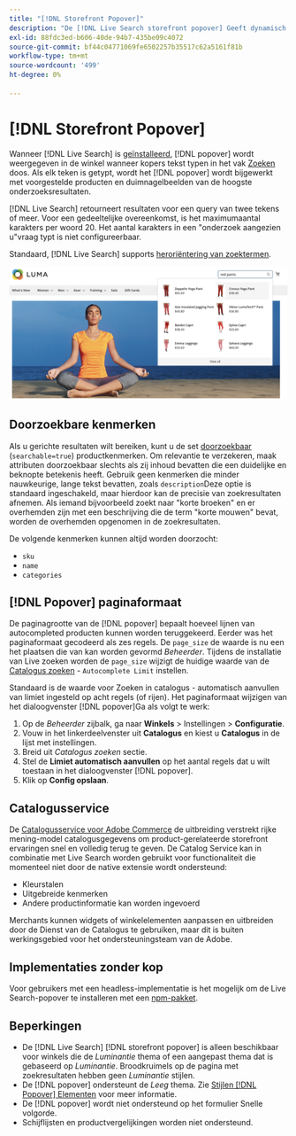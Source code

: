 ```yaml
---
title: "[!DNL Storefront Popover]"
description: "De [!DNL Live Search storefront popover] Geeft dynamisch voorgestelde producten en miniaturen."
exl-id: 88fdc3ed-b606-40de-94b7-435be09c4072
source-git-commit: bf44c04771069fe6502257b35517c62a5161f81b
workflow-type: tm+mt
source-wordcount: '499'
ht-degree: 0%

---
```


# [!DNL Storefront Popover]

Wanneer [!DNL Live Search] is [geïnstalleerd](install.md), [!DNL popover] wordt weergegeven in de winkel wanneer kopers tekst typen in het vak [Zoeken](https://experienceleague.adobe.com/docs/commerce-admin/catalog/catalog/search/search.html#quick-search) doos. Als elk teken is getypt, wordt het [!DNL popover] wordt bijgewerkt met voorgestelde producten en duimnagelbeelden van de hoogste onderzoeksresultaten.

[!DNL Live Search] retourneert resultaten voor een query van twee tekens of meer. Voor een gedeeltelijke overeenkomst, is het maximumaantal karakters per woord 20. Het aantal karakters in een &quot;onderzoek aangezien u&quot;vraag typt is niet configureerbaar.

Standaard, [!DNL Live Search] supports [heroriëntering van zoektermen](https://experienceleague.adobe.com/docs/commerce-admin/catalog/catalog/search/search-terms.html).

![[!DNL Live Search popover]](assets/storefront-search-as-you-type.png)

## Doorzoekbare kenmerken

Als u gerichte resultaten wilt bereiken, kunt u de set [doorzoekbaar](https://experienceleague.adobe.com/docs/commerce-admin/catalog/product-attributes/product-attributes.html) (`searchable=true`) productkenmerken. Om relevantie te verzekeren, maak attributen doorzoekbaar slechts als zij inhoud bevatten die een duidelijke en beknopte betekenis heeft. Gebruik geen kenmerken die minder nauwkeurige, lange tekst bevatten, zoals `description`Deze optie is standaard ingeschakeld, maar hierdoor kan de precisie van zoekresultaten afnemen. Als iemand bijvoorbeeld zoekt naar &quot;korte broeken&quot; en er overhemden zijn met een beschrijving die de term &quot;korte mouwen&quot; bevat, worden de overhemden opgenomen in de zoekresultaten.

De volgende kenmerken kunnen altijd worden doorzocht:

* `sku`
* `name`
* `categories`

## [!DNL Popover] paginaformaat

De paginagrootte van de [!DNL popover] bepaalt hoeveel lijnen van autocompleted producten kunnen worden teruggekeerd. Eerder was het paginaformaat gecodeerd als zes regels. De `page_size` de waarde is nu een het plaatsen die van kan worden gevormd *Beheerder*. Tijdens de installatie van Live zoeken worden de `page_size` wijzigt de huidige waarde van de [Catalogus zoeken](https://experienceleague.adobe.com/docs/commerce-admin/config/catalog/catalog.html) - `Autocomplete Limit` instellen.

Standaard is de waarde voor Zoeken in catalogus - automatisch aanvullen van limiet ingesteld op acht regels (of rijen). Het paginaformaat wijzigen van het dialoogvenster [!DNL popover]Ga als volgt te werk:

1. Op de *Beheerder* zijbalk, ga naar **Winkels** > Instellingen > **Configuratie**.
1. Vouw in het linkerdeelvenster uit **Catalogus** en kiest u **Catalogus** in de lijst met instellingen.
1. Breid uit *Catalogus zoeken* sectie.
1. Stel de **Limiet automatisch aanvullen** op het aantal regels dat u wilt toestaan in het dialoogvenster [!DNL popover].
1. Klik op **Config opslaan**.

## Catalogusservice

De [Catalogusservice voor Adobe Commerce](../catalog-service/overview.md) de uitbreiding verstrekt rijke mening-model catalogusgegevens om product-gerelateerde storefront ervaringen snel en volledig terug te geven. De Catalog Service kan in combinatie met Live Search worden gebruikt voor functionaliteit die momenteel niet door de native extensie wordt ondersteund:

* Kleurstalen
* Uitgebreide kenmerken
* Andere productinformatie kan worden ingevoerd

Merchants kunnen widgets of winkelelementen aanpassen en uitbreiden door de Dienst van de Catalogus te gebruiken, maar dit is buiten werkingsgebied voor het ondersteuningsteam van de Adobe.

## Implementaties zonder kop

Voor gebruikers met een headless-implementatie is het mogelijk om de Live Search-popover te installeren met een [npm-pakket](https://www.npmjs.com/package/@magento/ds-livesearch-storefront-utils).

## Beperkingen

* De [!DNL Live Search] [!DNL storefront popover] is alleen beschikbaar voor winkels die de *Luminantie* thema of een aangepast thema dat is gebaseerd op *Luminantie*. Broodkruimels op de pagina met zoekresultaten hebben geen *Luminantie* stijlen.
* De [!DNL popover] ondersteunt de *Leeg* thema. Zie [Stijlen [!DNL Popover] Elementen](storefront-popover-styling.md) voor meer informatie.
* De [!DNL popover] wordt niet ondersteund op het formulier Snelle volgorde.
* Schijflijsten en productvergelijkingen worden niet ondersteund.
